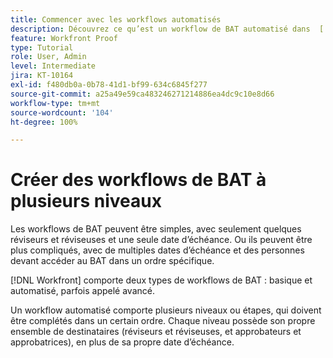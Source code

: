 ```yaml
---
title: Commencer avec les workflows automatisés
description: Découvrez ce qu’est un workflow de BAT automatisé dans  [!DNL  Workfront]  et en quoi il diffère d’un workflow de base.
feature: Workfront Proof
type: Tutorial
role: User, Admin
level: Intermediate
jira: KT-10164
exl-id: f480db0a-0b78-41d1-bf99-634c6845f277
source-git-commit: a25a49e59ca483246271214886ea4dc9c10e8d66
workflow-type: tm+mt
source-wordcount: '104'
ht-degree: 100%

---
```


# Créer des workflows de BAT à plusieurs niveaux

Les workflows de BAT peuvent être simples, avec seulement quelques réviseurs et réviseuses et une seule date d’échéance. Ou ils peuvent être plus compliqués, avec de multiples dates d’échéance et des personnes devant accéder au BAT dans un ordre spécifique.

[!DNL Workfront] comporte deux types de workflows de BAT : basique et automatisé, parfois appelé avancé.

Un workflow automatisé comporte plusieurs niveaux ou étapes, qui doivent être complétés dans un certain ordre. Chaque niveau possède son propre ensemble de destinataires (réviseurs et réviseuses, et approbateurs et approbatrices), en plus de sa propre date d’échéance.

<!--
Note by Chuck Middleton, 6-28-22:
This tutorial is an incomplete dulplicate. It should have a video included. Video with MPC ID 335130 does an excellent job of explaining automated workflows, but it was in the Workfront Proof > Administration and setup section of the TOC. I moved it, along with related workflow tutorials, into the Workfront Proof > Proof workflows section. I also removed this tutorial from the TOC.
-->
